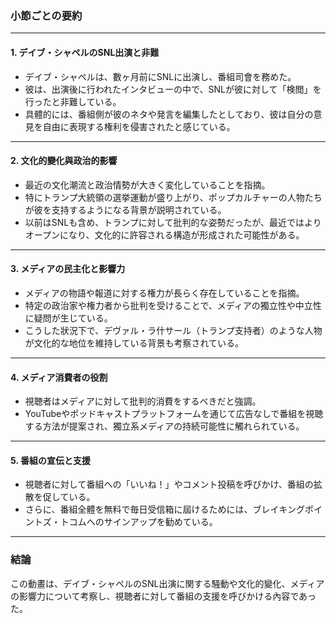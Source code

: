 ### 小節ごとの要約

---

#### **1. デイブ・シャペルのSNL出演と非難**
- デイブ・シャペルは、數ヶ月前にSNLに出演し、番組司會を務めた。
- 彼は、出演後に行われたインタビューの中で、SNLが彼に対して「検閲」を行ったと非難している。
- 具體的には、番組側が彼のネタや発言を編集したとしており、彼は自分の意見を自由に表現する権利を侵害されたと感じている。

---

#### **2. 文化的變化與政治的影響**
- 最近の文化潮流と政治情勢が大きく変化していることを指摘。
- 特にトランプ大統領の選挙運動が盛り上がり、ポップカルチャーの人物たちが彼を支持するようになる背景が説明されている。
- 以前はSNLも含め、トランプに対して批判的な姿勢だったが、最近ではよりオープンになり、文化的に許容される構造が形成された可能性がある。

---

#### **3. メディアの民主化と影響力**
- メディアの物語や報道に対する権力が長らく存在していることを指摘。
- 特定の政治家や権力者から批判を受けることで、メディアの獨立性や中立性に疑問が生じている。
- こうした狀況下で、デヴァル・ラ什サール（トランプ支持者）のような人物が文化的な地位を維持している背景も考察されている。

---

#### **4. メディア消費者の役割**
- 視聴者はメディアに対して批判的消費をするべきだと強調。
- YouTubeやポッドキャストプラットフォームを通じて広告なしで番組を視聴する方法が提案され、獨立系メディアの持続可能性に觸れられている。

---

#### **5. 番組の宣伝と支援**
- 視聴者に対して番組への「いいね！」やコメント投稿を呼びかけ、番組の拡散を促している。
- さらに、番組全體を無料で毎日受信箱に屆けるためには、ブレイキングポイントズ・トコムへのサインアップを勧めている。

---

### 結論
この動畫は、デイブ・シャペルのSNL出演に関する騒動や文化的變化、メディアの影響力について考察し、視聴者に対して番組の支援を呼びかける內容であった。